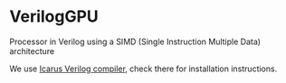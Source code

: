 # VerilogGPU

Processor in Verilog using a SIMD (Single Instruction Multiple Data) architecture

We use [Icarus Verilog compiler](http://iverilog.icarus.com/), check there for installation instructions.